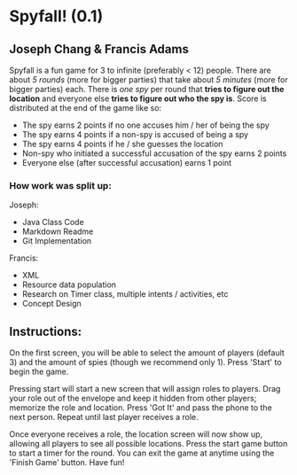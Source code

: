 # Spyfall! (0.1)
## Joseph Chang & Francis Adams

Spyfall is a fun game for 3 to infinite (preferably < 12) people. There are about *5 rounds* (more for bigger parties) that take about *5 minutes* (more for bigger parties) each. There is *one spy* per round that **tries to figure out the location** and everyone else **tries to figure out who the spy is**. Score is distributed at the end of the game like so:

- The spy earns 2 points if no one accuses him / her of being the spy
- The spy earns 4 points if a non-spy is accused of being a spy
- The spy earns 4 points if he / she guesses the location
- Non-spy who initiated a successful accusation of the spy earns 2 points
- Everyone else (after successful accusation) earns 1 point

### How work was split up:
Joseph:
- Java Class Code
- Markdown Readme
- Git Implementation

Francis:
- XML
- Resource data population
- Research on Timer class, multiple intents / activities, etc
- Concept Design

## Instructions:
On the first screen, you will be able to select the amount of players (default 3) and the amount of spies (though we recommend only 1). Press 'Start' to begin the game.

Pressing start will start a new screen that will assign roles to players. Drag your role out of the envelope and keep it hidden from other players; memorize the role and location. Press 'Got It' and pass the phone to the next person. Repeat until last player receives a role.

Once everyone receives a role, the location screen will now show up, allowing all players to see all possible locations. Press the start game button to start a timer for the round. You can exit the game at anytime using the 'Finish Game' button.
Have fun!
